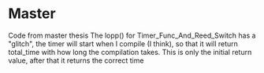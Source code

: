 # Master
Code from master thesis
The lopp() for Timer_Func_And_Reed_Switch has a "glitch", the timer will start when I compile (I think), so that it will return total_time 
with how long the compilation takes. This is only the initial return value, after that it returns the correct time
